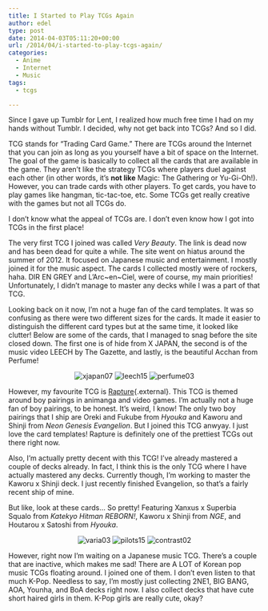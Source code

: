 ```yaml
---
title: I Started to Play TCGs Again
author: edel
type: post
date: 2014-04-03T05:11:20+00:00
url: /2014/04/i-started-to-play-tcgs-again/
categories:
  - Anime
  - Internet
  - Music
tags:
  - tcgs

---
```

Since I gave up Tumblr for Lent, I realized how much free time I had on my hands without Tumblr. I decided, why not get back into TCGs? And so I did.

TCG stands for &#8220;Trading Card Game.&#8221; There are TCGs around the Internet that you can join as long as you yourself have a bit of space on the Internet. The goal of the game is basically to collect all the cards that are available in the game. They aren&#8217;t like the strategy TCGs where players duel against each other (in other words, it&#8217;s **not like** Magic: The Gathering or Yu-Gi-Oh!). However, you can trade cards with other players. To get cards, you have to play games like hangman, tic-tac-toe, etc. Some TCGs get really creative with the games but not all TCGs do.

I don&#8217;t know what the appeal of TCGs are. I don&#8217;t even know how I got into TCGs in the first place!

The very first TCG I joined was called _Very Beauty_. The link is dead now and has been dead for quite a while. The site went on hiatus around the summer of 2012. It focused on Japanese music and entertainment. I mostly joined it for the music aspect. The cards I collected mostly were of rockers, haha. DIR EN GREY and L&#8217;Arc~en~Ciel, were of course, my main priorities! Unfortunately, I didn&#8217;t manage to master any decks while I was a part of that TCG.

Looking back on it now, I&#8217;m not a huge fan of the card templates. It was so confusing as there were two different sizes for the cards. It made it easier to distinguish the different card types but at the same time, it looked like clutter! Below are some of the cards, that I managed to snag before the site closed down. The first one is of hide from X JAPAN, the second is of the music video LEECH by The Gazette, and lastly, is the beautiful Acchan from Perfume!

<p align="center">
  <img src="http://me.mazohyst.org/cards/vb/xjapan07.gif" alt="xjapan07" /> <img src="http://me.mazohyst.org/cards/vb/leech15.gif" alt="leech15" /> <img src="http://me.mazohyst.org/cards/vb/perfume03.gif" alt="perfume03" />
</p>

However, my favourite TCG is [Rapture][1]{.external}. This TCG is themed around boy pairings in animanga and video games. I&#8217;m actually not a huge fan of boy pairings, to be honest. It&#8217;s weird, I know! The only two boy pairings that I ship are Oreki and Fukube from _Hyouka_ and Kaworu and Shinji from _Neon Genesis Evangelion_. But I joined this TCG anwyay. I just love the card templates! Rapture is definitely one of the prettiest TCGs out there right now.

Also, I&#8217;m actually pretty decent with this TCG! I&#8217;ve already mastered a couple of decks already. In fact, I think this is the only TCG where I have actually mastered any decks. Currently though, I&#8217;m working to master the Kaworu x Shinji deck. I just recently finished Evangelion, so that&#8217;s a fairly recent ship of mine.

But like, look at these cards&#8230; So pretty! Featuring Xanxus x Superbia Squalo from _Katekyo Hitman REBORN!_, Kaworu x Shinji from _NGE_, and Houtarou x Satoshi from _Hyouka_.

<p align="center">
  <img src="http://me.mazohyst.org/cards/rapture/varia03.png" alt="varia03" /> <img src="http://me.mazohyst.org/cards/rapture/pilots15.png" alt="pilots15" /> <img src="http://me.mazohyst.org/cards/rapture/contrast02.png" alt="contrast02" />
</p>

However, right now I&#8217;m waiting on a Japanese music TCG. There&#8217;s a couple that are inactive, which makes me sad! There are A LOT of Korean pop music TCGs floating around. I joined one of them. I don&#8217;t even listen to that much K-Pop. Needless to say, I&#8217;m mostly just collecting 2NE1, BIG BANG, AOA, Younha, and BoA decks right now. I also collect decks that have cute short haired girls in them. K-Pop girls are really cute, okay?

<ol class="footnote">
</ol>

 [1]: http://rapture.lightning-blade.net/